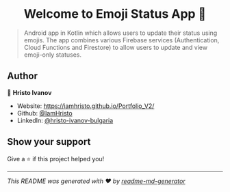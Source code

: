 <h1 align="center">Welcome to Emoji Status App 👋</h1>
<p>
</p>

> Android app in Kotlin which allows users to update their status using emojis. The app combines various Firebase services (Authentication, Cloud Functions and Firestore) to allow users to update and view emoji-only statuses.

## Author

👤 **Hristo Ivanov**

* Website: https://iamhristo.github.io/Portfolio_V2/
* Github: [@IamHristo](https://github.com/IamHristo)
* LinkedIn: [@hristo-ivanov-bulgaria](https://linkedin.com/in/hristo-ivanov-bulgaria)

## Show your support

Give a ⭐️ if this project helped you!

***
_This README was generated with ❤️ by [readme-md-generator](https://github.com/kefranabg/readme-md-generator)_